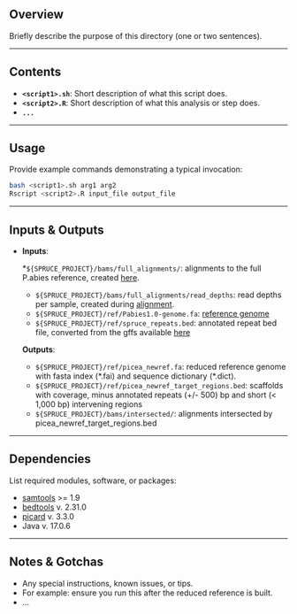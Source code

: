 ## Overview

Briefly describe the purpose of this directory (one or two sentences).

---

## Contents

* **`<script1>.sh`**: Short description of what this script does.
* **`<script2>.R`**: Short description of what this analysis or step does.
* **`...`**

---

## Usage

Provide example commands demonstrating a typical invocation:

```bash
bash <script1>.sh arg1 arg2
Rscript <script2>.R input_file output_file
```

---

## Inputs & Outputs

* **Inputs**:

  *`${SPRUCE_PROJECT}/bams/full_alignments/`: alignments to the full P.abies reference, created [here](https://github.com/lxsllvn/spruceGBS/blob/main/01_read_alignment/).
  * `${SPRUCE_PROJECT}/bams/full_alignments/read_depths`: read depths per sample, created during [alignment](https://github.com/lxsllvn/spruceGBS/blob/main/01_read_alignment/).
  * `${SPRUCE_PROJECT}/ref/Pabies1.0-genome.fa`: [reference genome](https://plantgenie.org/FTP)
  * `${SPRUCE_PROJECT}/ref/spruce_repeats.bed`: annotated repeat bed file, converted from the gffs available [here](https://plantgenie.org/FTP)
    
  **Outputs**:
  * `${SPRUCE_PROJECT}/ref/picea_newref.fa`: reduced reference genome with fasta index (\*\.fai) and sequence dictionary (\*\.dict).
  * `${SPRUCE_PROJECT}/ref/picea_newref_target_regions.bed`: scaffolds with coverage, minus annotated repeats (+/- 500) bp and short (< 1,000 bp) intervening regions
  * `${SPRUCE_PROJECT}/bams/intersected/`: alignments intersected by picea_newref_target_regions.bed

---

## Dependencies

List required modules, software, or packages:

* [samtools](https://www.htslib.org/) >= 1.9
* [bedtools](https://github.com/arq5x/bedtools2) v. 2.31.0
* [picard](https://github.com/broadinstitute/picard) v. 3.3.0
* Java v. 17.0.6


---

## Notes & Gotchas

* Any special instructions, known issues, or tips.
* For example: ensure you run this after the reduced reference is built.
* ...
